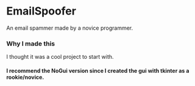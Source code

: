 # EmailSpoofer
An email spammer made by a novice programmer.

### Why I made this
I thought it was a cool project to start with.

#### I recommend the NoGui version since I created the gui with tkinter as a rookie/novice.
